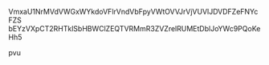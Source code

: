 VmxaU1NrMVdVWGxWYkdoVFlrVndVbFpyVWtOVVJrVjVUVlJDVDFZeFNYcFZS
bEYzVXpCT2RHTklSbHBWClZEQTVRMmR3ZVZrelRUMEtDblJoYWc9PQoKeHh5

pvu